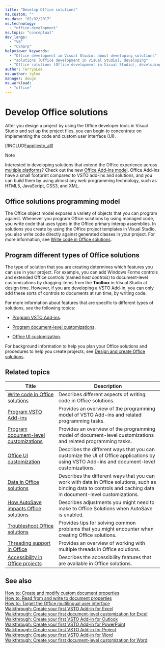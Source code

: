 ```yaml
---
title: "Develop Office solutions"
ms.custom: ""
ms.date: "02/02/2017"
ms.technology: 
  - "office-development"
ms.topic: "conceptual"
dev_langs: 
  - "VB"
  - "CSharp"
helpviewer_keywords: 
  - "Office development in Visual Studio, about developing solutions"
  - "solutions [Office development in Visual Studio], developing"
  - "Office solutions [Office development in Visual Studio], developing"
author: TerryGLee
ms.author: tglee
manager: douge
ms.workload: 
  - "office"
---
```

# Develop Office solutions
  After you design a project by using the Office developer tools in Visual Studio and set up the project files, you can begin to concentrate on implementing the code and custom user interface (UI).  
  
 [!INCLUDE[appliesto_all](../vsto/includes/appliesto-all-md.md)]  
  
> [!NOTE]  
>  Interested in developing solutions that extend the Office experience across [multiple platforms](https://dev.office.com/add-in-availability)? Check out the new [Office Add-ins model](https://dev.office.com/docs/add-ins/overview/office-add-ins). Office Add-ins have a small footprint compared to VSTO add-ins and solutions, and you can build them by using almost any web programming technology, such as HTML5, JavaScript, CSS3, and XML.  
  
## Office solutions programming model  
 The Office object model exposes a variety of objects that you can program against. Whenever you program Office solutions by using managed code, you write code that uses types in the Office primary interop assemblies. In solutions you create by using the Office project templates in Visual Studio, you also write code directly against generated classes in your project. For more information, see [Write code in Office solutions](../vsto/writing-code-in-office-solutions.md).  
  
## Program different types of Office solutions  
 The type of solution that you are creating determines which features you can use in your project. For example, you can add Windows Forms controls and extended Office controls (named *host controls*) to document-level customizations by dragging items from the **Toolbox** in Visual Studio at design time. However, if you are developing a VSTO Add-in, you can only add these sorts of controls to documents at run time, by writing code.  
  
 For more information about features that are specific to different types of solutions, see the following topics:  
  
-   [Program VSTO Add-ins](../vsto/programming-vsto-add-ins.md).  
  
-   [Program document-level customizations](../vsto/programming-document-level-customizations.md).  
  
-   [Office UI customization](../vsto/office-ui-customization.md).  
  
 For background information to help you plan your Office solutions and procedures to help you create projects, see [Design and create Office solutions](../vsto/designing-and-creating-office-solutions.md).  
  
## Related topics  
  
|Title|Description|  
|-----------|-----------------|  
|[Write code in Office solutions](../vsto/writing-code-in-office-solutions.md)|Describes different aspects of writing code in Office solutions.|  
|[Program VSTO Add-ins](../vsto/programming-vsto-add-ins.md)|Provides an overview of the programming model of VSTO Add-ins and related programming tasks.|  
|[Program document-level customizations](../vsto/programming-document-level-customizations.md)|Provides an overview of the programming model of document-level customizations and related programming tasks.|  
|[Office UI customization](../vsto/office-ui-customization.md)|Describes the different ways that you can customize the UI of Office applications by using VSTO Add-ins and document-level customizations.|  
|[Data in Office solutions](../vsto/data-in-office-solutions.md)|Describes the different ways that you can work with data in Office solutions, such as binding data to controls and caching data in document-level customizations.|  
|[How AutoSave impacts Office solutions](./how-autosave-impacts-office-solutions.md)|Describes adjustments you might need to make to Office Solutions when AutoSave is enabled.|
|[Troubleshoot Office solutions](../vsto/troubleshooting-office-solutions.md)|Provides tips for solving common problems that you might encounter when creating Office solutions.|  
|[Threading support in Office](../vsto/threading-support-in-office.md)|Provides an overview of working with multiple threads in Office solutions.|  
|[Accessibility in Office projects](../vsto/accessibility-in-office-projects.md)|Describes the accessibility features that are available in Office solutions.|  
  
## See also  
 [How to: Create and modify custom document properties](../vsto/how-to-create-and-modify-custom-document-properties.md)   
 [How to: Read from and write to document properties](../vsto/how-to-read-from-and-write-to-document-properties.md)   
 [How to: Target the Office multilingual user interface](../vsto/how-to-target-the-office-multilingual-user-interface.md)   
 [Walkthrough: Create your first VSTO Add-in for Excel](../vsto/walkthrough-creating-your-first-vsto-add-in-for-excel.md)   
 [Walkthrough: Create your first document-level customization for Excel](../vsto/walkthrough-creating-your-first-document-level-customization-for-excel.md)   
 [Walkthrough: Create your first VSTO Add-in for Outlook](../vsto/walkthrough-creating-your-first-vsto-add-in-for-outlook.md)   
 [Walkthrough: Create your first VSTO Add-in for PowerPoint](../vsto/walkthrough-creating-your-first-vsto-add-in-for-powerpoint.md)   
 [Walkthrough: Create your first VSTO Add-in for Project](../vsto/walkthrough-creating-your-first-vsto-add-in-for-project.md)   
 [Walkthrough: Create your first VSTO Add-in for Word](../vsto/walkthrough-creating-your-first-vsto-add-in-for-word.md)   
 [Walkthrough: Create your first document-level customization for Word](../vsto/walkthrough-creating-your-first-document-level-customization-for-word.md)  
  
  